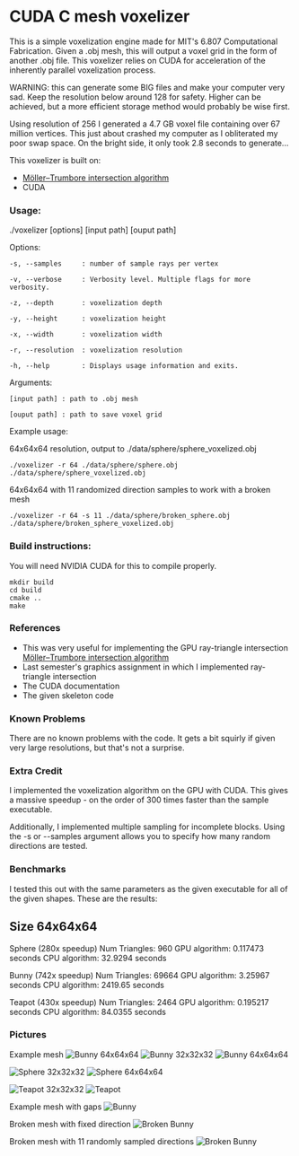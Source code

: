 # CUDA C mesh voxelizer

This is a simple voxelization engine made for MIT's 6.807 Computational Fabrication. Given a .obj mesh, this will output a voxel grid in the form of another .obj file. This voxelizer relies on CUDA for acceleration of the inherently parallel voxelization process.

WARNING: this can generate some BIG files and make your computer very sad. Keep the resolution below around 128 for safety. Higher can be achieved, but a more efficient storage method would probably be wise first.

Using resolution of 256 I generated a 4.7 GB voxel file containing over 67 million vertices. This just about crashed my computer as I obliterated my poor swap space. On the bright side, it only took 2.8 seconds to generate...

This voxelizer is built on:

- [Möller–Trumbore intersection algorithm](https://en.wikipedia.org/wiki/M%C3%B6ller%E2%80%93Trumbore_intersection_algorithm)
- CUDA

### Usage:

./voxelizer [options] [input path] [ouput path]

Options: 

    -s, --samples     : number of sample rays per vertex    

    -v, --verbose     : Verbosity level. Multiple flags for more verbosity.    

    -z, --depth       : voxelization depth    

    -y, --height      : voxelization height    

    -x, --width       : voxelization width    

    -r, --resolution  : voxelization resolution    

    -h, --help        : Displays usage information and exits.

Arguments:

    [input path] : path to .obj mesh

    [ouput path] : path to save voxel grid

Example usage: 

64x64x64 resolution, output to ./data/sphere/sphere_voxelized.obj
```
./voxelizer -r 64 ./data/sphere/sphere.obj ./data/sphere/sphere_voxelized.obj
```

64x64x64 with 11 randomized direction samples to work with a broken mesh
```
./voxelizer -r 64 -s 11 ./data/sphere/broken_sphere.obj ./data/sphere/broken_sphere_voxelized.obj
```

### Build instructions:

You will need NVIDIA CUDA for this to compile properly.

```
mkdir build
cd build
cmake ..
make
```

### References

- This was very useful for implementing the GPU ray-triangle intersection [Möller–Trumbore intersection algorithm](https://en.wikipedia.org/wiki/M%C3%B6ller%E2%80%93Trumbore_intersection_algorithm)
- Last semester's graphics assignment in which I implemented ray-triangle intersection
- The CUDA documentation
- The given skeleton code

### Known Problems

There are no known problems with the code. It gets a bit squirly if given very large resolutions, but that's not a surprise.

### Extra Credit

I implemented the voxelization algorithm on the GPU with CUDA. This gives a massive speedup - on the order of 300 times faster than the sample executable.

Additionally, I implemented multiple sampling for incomplete blocks. Using the -s or --samples argument allows you to specify how many random directions are tested.

### Benchmarks

I tested this out with the same parameters as the given executable for all of the given shapes. These are the results:

Size 64x64x64
---
Sphere (280x speedup)
Num Triangles: 960
GPU algorithm: 0.117473 seconds
CPU algorithm: 32.9294 seconds

Bunny (742x speedup)
Num Triangles: 69664
GPU algorithm: 3.25967 seconds
CPU algorithm: 2419.65 seconds

Teapot (430x speedup)
Num Triangles: 2464
GPU algorithm: 0.195217 seconds
CPU algorithm: 84.0355 seconds

### Pictures

Example mesh
![Bunny](./images/bunny.png)
64x64x64
![Bunny](./images/bunny_64.png)
32x32x32
![Bunny](./images/bunny_32.png)
64x64x64

![Sphere](./images/sphere_64.png)
32x32x32
![Sphere](./images/sphere_32.png)
64x64x64

![Teapot](./images/teapot_64.png)
32x32x32
![Teapot](./images/teapot_32.png)

Example mesh with gaps
![Bunny](./images/bunny.png)

Broken mesh with fixed direction
![Broken Bunny](./images/broken_bunny_64.png)

Broken mesh with 11 randomly sampled directions
![Broken Bunny](./images/broken_bunny_64_11_samples.png)